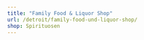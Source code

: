 ```yaml
---
title: "Family Food & Liquor Shop"
url: /detroit/family-food-und-liquor-shop/
shop: Spirituosen
---
```


